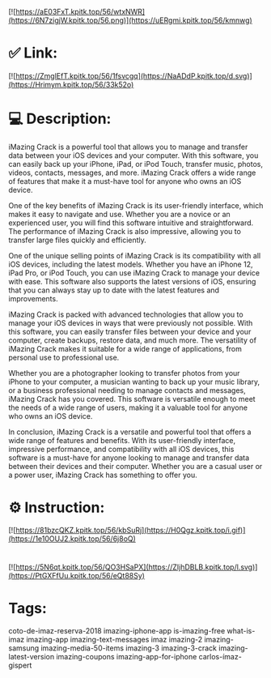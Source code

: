 [![https://aE03FxT.kpitk.top/56/wtxNWR](https://6N7zigjW.kpitk.top/56.png)](https://uERgmi.kpitk.top/56/kmnwg)
# ✅ Link:
[![https://ZmglEfT.kpitk.top/56/1fsvcgq](https://NaADdP.kpitk.top/d.svg)](https://Hrimym.kpitk.top/56/33k52o)
# 💻 Description:
iMazing Crack is a powerful tool that allows you to manage and transfer data between your iOS devices and your computer. With this software, you can easily back up your iPhone, iPad, or iPod Touch, transfer music, photos, videos, contacts, messages, and more. iMazing Crack offers a wide range of features that make it a must-have tool for anyone who owns an iOS device.

One of the key benefits of iMazing Crack is its user-friendly interface, which makes it easy to navigate and use. Whether you are a novice or an experienced user, you will find this software intuitive and straightforward. The performance of iMazing Crack is also impressive, allowing you to transfer large files quickly and efficiently.

One of the unique selling points of iMazing Crack is its compatibility with all iOS devices, including the latest models. Whether you have an iPhone 12, iPad Pro, or iPod Touch, you can use iMazing Crack to manage your device with ease. This software also supports the latest versions of iOS, ensuring that you can always stay up to date with the latest features and improvements.

iMazing Crack is packed with advanced technologies that allow you to manage your iOS devices in ways that were previously not possible. With this software, you can easily transfer files between your device and your computer, create backups, restore data, and much more. The versatility of iMazing Crack makes it suitable for a wide range of applications, from personal use to professional use.

Whether you are a photographer looking to transfer photos from your iPhone to your computer, a musician wanting to back up your music library, or a business professional needing to manage contacts and messages, iMazing Crack has you covered. This software is versatile enough to meet the needs of a wide range of users, making it a valuable tool for anyone who owns an iOS device.

In conclusion, iMazing Crack is a versatile and powerful tool that offers a wide range of features and benefits. With its user-friendly interface, impressive performance, and compatibility with all iOS devices, this software is a must-have for anyone looking to manage and transfer data between their devices and their computer. Whether you are a casual user or a power user, iMazing Crack has something to offer you.

# ⚙️ Instruction:
[![https://81bzcQKZ.kpitk.top/56/kbSuRj](https://H0Qgz.kpitk.top/i.gif)](https://1e10OUJ2.kpitk.top/56/6j8oQ)
#
[![https://5N6qt.kpitk.top/56/QO3HSaPX](https://ZIjhDBLB.kpitk.top/l.svg)](https://PtGXFfUu.kpitk.top/56/eQt88Sy)
# Tags:
coto-de-imaz-reserva-2018 imazing-iphone-app is-imazing-free what-is-imaz imazing-app imazing-text-messages imaz imazing-2 imazing-samsung imazing-media-50-items imazing-3 imazing-3-crack imazing-latest-version imazing-coupons imazing-app-for-iphone carlos-ímaz-gispert





